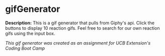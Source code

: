 # gifGenerator

__Description:__ This is a gif generator that pulls from Giphy's api. Click the buttons to display 10 reaction gifs. Feel free to search for our own reaction gifs using the input box.

_This gif generator was created as an assignment for UCB Extension's Coding Boot Camp_
